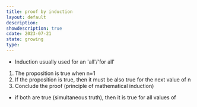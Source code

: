```yaml
---
title: proof by induction
layout: default
description: 
showdescription: true
cdate: 2023-07-21
state: growing
type: 
---
```


- Induction usually used for an 'all'/'for all'
1. The proposition is true when n=1 
2. If the proposition is true, then it must be also true for the next value of n
3. Conclude the proof (principle of mathematical induction)
- if both are true (simultaneous truth), then it is true for all values of 
